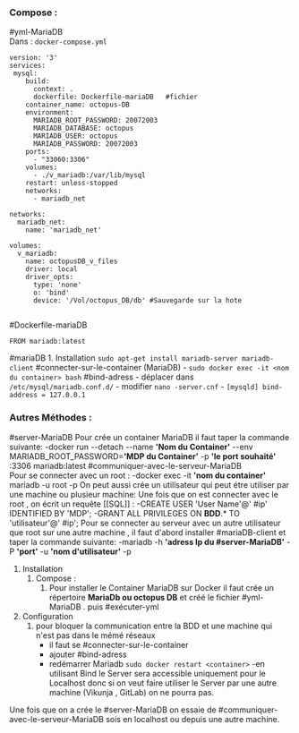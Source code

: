 ### Compose : 

#yml-MariaDB     
	Dans : `docker-compose.yml`
```
version: '3'
services:
 mysql:
    build:
      context: .
      dockerfile: Dockerfile-mariaDB   #fichier
    container_name: octopus-DB
    environment:
      MARIADB_ROOT_PASSWORD: 20072003
      MARIADB_DATABASE: octopus
      MARIADB_USER: octopus
      MARIADB_PASSWORD: 20072003
    ports:
      - "33060:3306"
    volumes:
      - ./v_mariadb:/var/lib/mysql
    restart: unless-stopped
    networks:
      - mariadb_net

networks:
  mariadb_net:
    name: 'mariadb_net'

volumes:
  v_mariadb:
    name: octopusDB_v_files
    driver: local
    driver_opts:
      type: 'none'
      o: 'bind'
      device: '/Vol/octopus_DB/db' #Sauvegarde sur la hote 


```

#Dockerfile-mariaDB                                                                          
````
FROM mariadb:latest
````
#mariaDB
	1. Installation
		`sudo apt-get install mariadb-server mariadb-client`
#connecter-sur-le-container (MariaDB)
	- `sudo docker exec -it <nom du container> bash`
#bind-adress 
	- déplacer dans `/etc/mysql/mariadb.conf.d/`
	- modifier `nano -server.cnf`
	- `[mysqld] bind-address = 127.0.0.1`
	
### Autres Méthodes : 

#server-MariaDB
	Pour crée un container MariaDB il faut taper la commande suivante:
		-docker run --detach --name **'Nom du Container'** --env MARIADB_ROOT_PASSWORD=**'MDP du Container'** -p **'le port souhaité'** :3306 mariadb:latest 
#communiquer-avec-le-serveur-MariaDB  
	Pour se connecter avec un root : 
		-docker exec -it **'nom du container'** mariadb -u root -p
	On peut aussi crée un utilisateur qui peut étre utiliser par une machine ou plusieur machine:
		Une fois que on est connecter avec le root , on écrit un requête [[SQL]] :
			-CREATE USER 'User Name'@' #ip' IDENTIFIED BY 'MDP';
			-GRANT ALL PRIVILEGES ON **BDD**.* TO 'utilisateur'@' #ip';
	Pour se connecter au serveur avec un autre utilisateur que root sur une autre machine , il faut d'abord installer #mariaDB-client et taper la commande suivante:
		-mariadb -h  **'adress Ip du #server-MariaDB'**  -P **'port'** -u **'nom d'utilisateur'** -p


1. Installation 
	1. Compose :
		1. Pour installer le Container MariaDB sur Docker il faut crée un répertoire **MariaDb ou octopus DB** et créé le fichier #yml-MariaDB . puis #exécuter-yml 
2. Configuration
	1. pour bloquer la communication entre la BDD et une machine qui n'est pas dans le mémé réseaux 
		- il faut se #connecter-sur-le-container
		- ajouter #bind-adress
		- redémarrer Mariadb  `sudo docker restart <container>`
		-en utilisant Bind le Server sera accessible uniquement pour le Localhost donc si on veut faire utiliser le Server par une autre machine (Vikunja , GitLab) on ne pourra pas. 
		

Une fois que on a crée le #server-MariaDB on essaie de #communiquer-avec-le-serveur-MariaDB  sois en localhost ou depuis une autre machine.


